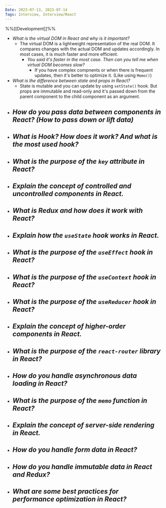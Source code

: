 ```yaml
---
Date: 2023-07-13, 2023-07-14
Tags: Interview, Interview/React
---
```

%%[[Development]]%%
- *What is the virtual DOM in React and why is it important?*
	- The virtual DOM is a lightweight representation of the real DOM. It compares changes with the actual DOM and updates accordingly. In most cases, it is much faster and more efficient.
		- *You said it's faster in the most case. Then can you tell me when virtual DOM becomes slow?*
			- If you have complex compnents or when there is frequent updates, then it's better to optimize it. (Like using `Memo()`)
- *What is the difference between state and props in React?*
	- State is mutable and you can update by using `setState()` hook. But props are immutable and read-only and it's passed down from the parent component to the child component as an argument.
- *How do you pass data between components in React? (How to pass down or lift data)*
	- 
- *What is Hook? How does it work? And what is the most used hook?*
	- 
- *What is the purpose of the `key` attribute in React?*
	- 
- *Explain the concept of controlled and uncontrolled components in React.*
	- 
- *What is Redux and how does it work with React?*
	- 
- *Explain how the `useState` hook works in React.*
	- 
- *What is the purpose of the `useEffect` hook in React?*
	- 
- *What is the purpose of the `useContext` hook in React?*
	- 
- *What is the purpose of the `useReducer` hook in React?*
	- 
- *Explain the concept of higher-order components in React.*
	- 
- *What is the purpose of the `react-router` library in React?*
	- 
- *How do you handle asynchronous data loading in React?*
	- 
- *What is the purpose of the `memo` function in React?*
	- 
- *Explain the concept of server-side rendering in React.*
	- 
- *How do you handle form data in React?*
	- 
- *How do you handle immutable data in React and Redux?*
	- 
- *What are some best practices for performance optimization in React?*
	- 